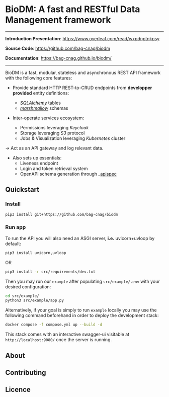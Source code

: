 # BioDM: A fast and RESTful Data Management framework

---

**Introduction Presentation**: <a href="https://www.overleaf.com/read/wxpdnptnkpsy" target="_blank">https://www.overleaf.com/read/wxpdnptnkpsy</a> 

**Source Code**: <a href="https://github.com/bag-cnag/biodm" target="_blank">https://github.com/bag-cnag/biodm</a>

**Documentation**: <a href="https://bag-cnag.github.io/biodm/" target="_blank">https://bag-cnag.github.io/biodm/</a>

---

BioDM is a fast, modular, stateless and asynchronous REST API framework with the following core features:

- Provide standard HTTP REST-to-CRUD endpoints from **developper provided** entity definitions:
  - _[SQLAlchemy](https://github.com/sqlalchemy/sqlalchemy/)_ tables
  - _[marshmallow](https://github.com/marshmallow-code/marshmallow)_ schemas

- Inter-operate services ecosystem:
  - Permissions leveraging _Keycloak_
  - Storage leveraging _S3_ protocol
  - Jobs & Visualization leveraging _Kubernetes_ cluster

-> Act as an API gateway and log relevant data.

- Also sets up essentials:
  - Liveness endpoint
  - Login and token retrieval system
  - OpenAPI schema generation through _[apispec](https://github.com/marshmallow-code/apispec)

## Quickstart
### Install
```bash
pip3 install git+https://github.com/bag-cnag/biodm
```

### Run app
To run the API you will also need an ASGI server, **i.e.** uvicorn+uvloop by default:
```bash
pip3 install uvicorn,uvloop
```
OR
```bash
pip3 install -r src/requirements/dev.txt
```

Then you may run our `example` after populating  `src/example/.env` with your desired configuration:
```bash
cd src/example/
python3 src/example/app.py
```

Alternatively, if your goal is simply to run `example` locally
you may use the following command beforehand in order to deploy the development stack:

```bash
docker compose -f compose.yml up --build -d
```

This stack comes with an interactive swagger-ui visitable at ``http://localhost:9080/``
once the server is running.

## About

## Contributing

## Licence
